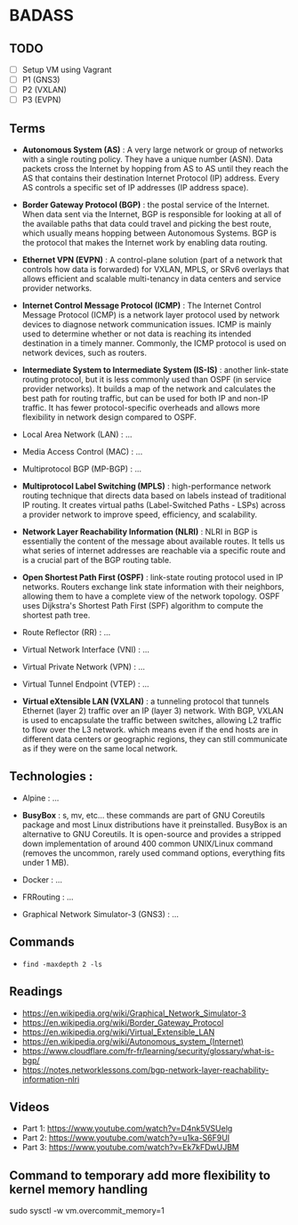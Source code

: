 # BADASS

## TODO

- [ ] Setup VM using Vagrant
- [ ] P1 (GNS3)
- [ ] P2 (VXLAN)
- [ ] P3 (EVPN)

## Terms

- **Autonomous System (AS)** : A very large network or group of networks with a single routing policy. They have a unique number (ASN).
Data packets cross the Internet by hopping from AS to AS until they reach the AS that contains their destination Internet Protocol (IP) address.
Every AS controls a specific set of IP addresses (IP address space).

- **Border Gateway Protocol (BGP)** : the postal service of the Internet.
When data sent via the Internet, BGP is responsible for looking at all of the available paths that data could travel and picking the best route,
which usually means hopping between Autonomous Systems.
BGP is the protocol that makes the Internet work by enabling data routing.

- **Ethernet VPN (EVPN)** : A control-plane solution (part of a network that controls how data is forwarded) for VXLAN, MPLS, or SRv6 overlays that
   allows efficient and scalable multi-tenancy in data centers and service provider networks.

- **Internet Control Message Protocol (ICMP)** : The Internet Control Message Protocol (ICMP) is a network layer protocol used by network devices to diagnose network
  communication issues. ICMP is mainly used to determine whether or not data is reaching its intended destination in a timely manner. Commonly, the ICMP protocol is used on network devices, such as routers.

- **Intermediate System to Intermediate System (IS-IS)** : another link-state routing protocol, but it is less commonly used than OSPF (in service provider networks).
  It builds a map of the network and calculates the best path for routing traffic, but can be used for both IP and non-IP traffic.
  It has fewer protocol-specific overheads and allows more flexibility in network design compared to OSPF.

- Local Area Network (LAN) : ...
- Media Access Control (MAC) : ...
- Multiprotocol BGP (MP-BGP) : ...

- **Multiprotocol Label Switching (MPLS)** : high-performance network routing technique that directs data based on labels instead of traditional IP routing.
It creates virtual paths (Label-Switched Paths - LSPs) across a provider network to improve speed, efficiency, and scalability.

- **Network Layer Reachability Information (NLRI)** : NLRI in BGP is essentially the content of the message about available routes. It tells us what series of
  internet addresses are reachable via a specific route and is a crucial part of the BGP routing table.

- **Open Shortest Path First (OSPF)** : link-state routing protocol used in IP networks. Routers exchange link state information with their neighbors, allowing them
  to have a complete view of the network topology. OSPF uses Dijkstra's Shortest Path First (SPF) algorithm to compute the shortest path tree.

- Route Reflector (RR) : ...
- Virtual Network Interface (VNI) : ...
- Virtual Private Network (VPN) : ...
- Virtual Tunnel Endpoint (VTEP) : ...

- **Virtual eXtensible LAN (VXLAN)** : a tunneling protocol that tunnels Ethernet (layer 2) traffic over an IP (layer 3) network. With BGP, VXLAN is used to encapsulate
  the traffic between switches, allowing L2 traffic to flow over the L3 network. which means even if the end hosts are in different data centers or geographic regions,
  they can still communicate as if they were on the same local network.

## Technologies :

- Alpine : ...

- **BusyBox** : s, mv, etc... these commands are part of GNU Coreutils package and most Linux distributions have it preinstalled.
BusyBox is an alternative to GNU Coreutils. It is open-source and provides a stripped down implementation of around 400 common UNIX/Linux command
(removes the uncommon, rarely used command options, everything fits under 1 MB).

- Docker : ...
- FRRouting : ...
- Graphical Network Simulator-3 (GNS3) : ...

## Commands

- `find -maxdepth 2 -ls`

## Readings

- https://en.wikipedia.org/wiki/Graphical_Network_Simulator-3
- https://en.wikipedia.org/wiki/Border_Gateway_Protocol
- https://en.wikipedia.org/wiki/Virtual_Extensible_LAN
- https://en.wikipedia.org/wiki/Autonomous_system_(Internet)
- https://www.cloudflare.com/fr-fr/learning/security/glossary/what-is-bgp/
- https://notes.networklessons.com/bgp-network-layer-reachability-information-nlri

## Videos

- Part 1: https://www.youtube.com/watch?v=D4nk5VSUelg
- Part 2: https://www.youtube.com/watch?v=u1ka-S6F9UI
- Part 3: https://www.youtube.com/watch?v=Ek7kFDwUJBM

## Command to temporary add more flexibility to kernel memory handling

sudo sysctl -w vm.overcommit_memory=1
